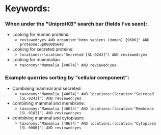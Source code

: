 # Keywords:
### When under the "UniprotKB" search bar (fields I've seen):
* Looking for human proteins:
	* `reviewed:yes AND organism:"Homo sapiens (Human) [9606]" AND proteome:up000005640`
* Looking for secreted proteins:
	* `locations:(location:"Secreted [SL-0243]") AND reviewed:yes`
* Looking for mammalian
	* `taxonomy:"Mammalia [40674]" AND reviewed:yes`

### Example querries sorting by "cellular component":
* Combining mammal and secreted:
	* `taxonomy:"Mammalia [40674]" AND locations:(location:"Secreted [SL-0243]") AND reviewed:yes`
* combining mammal and membrane:
	* `taxonomy:"Mammalia [40674]" AND locations:(location:"Membrane [SL-0162]") AND reviewed:yes`
* combining mammal and cytoplasm:
	* `taxonomy:"Mammalia [40674]" AND locations:(location:"Cytoplasm [SL-0086]") AND reviewed:yes`